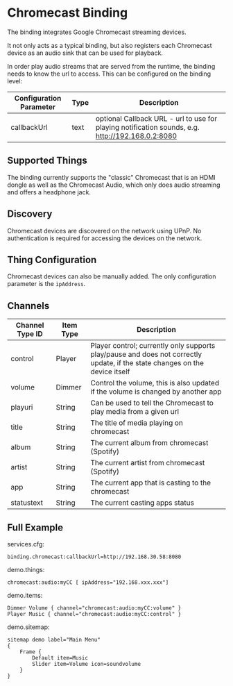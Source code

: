 # Chromecast Binding

The binding integrates Google Chromecast streaming devices.  

It not only acts as a typical binding, but also registers each Chromecast device as an audio sink that can be used for playback.

In order play audio streams that are served from the runtime, the binding needs to know the url to access. This can be configured on the binding level:

| Configuration Parameter | Type    | Description  | 
|-------------|--------|-----------------------------|
| callbackUrl | text | optional Callback URL - url to use for playing notification sounds, e.g. http://192.168.0.2:8080 | 


## Supported Things

The binding currently supports the "classic" Chromecast that is an HDMI dongle as well as the Chromecast Audio, which only does audio streaming and offers a headphone jack.

## Discovery

Chromecast devices are discovered on the network using UPnP.
No authentication is required for accessing the devices on the network.

## Thing Configuration

Chromecast devices can also be manually added. The only configuration parameter is the `ipAddress`.

## Channels

| Channel Type ID | Item Type    | Description  | 
|-------------|--------|-----------------------------|
| control | Player | Player control; currently only supports play/pause and does not correctly update, if the state changes on the device itself |
| volume | Dimmer | Control the volume, this is also updated if the volume is changed by another app |
| playuri | String | Can be used to tell the Chromecast to play media from a given url |
| title | String | The title of media playing on chromecast |
| album | String | The current album from chromecast (Spotify) |
| artist | String | The current artist from chromecast (Spotify) |
| app | String | The current app that is casting to the chromecast |
| statustext | String | The current casting apps status |

## Full Example

services.cfg:

```
binding.chromecast:callbackUrl=http://192.168.30.58:8080
```

demo.things:

```
chromecast:audio:myCC [ ipAddress="192.168.xxx.xxx"]
```

demo.items:

```
Dimmer Volume { channel="chromecast:audio:myCC:volume" }
Player Music { channel="chromecast:audio:myCC:control" }
```

demo.sitemap:

```
sitemap demo label="Main Menu"
{
    Frame {
        Default item=Music
        Slider item=Volume icon=soundvolume
    }
}
```
